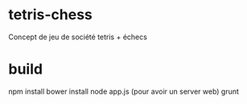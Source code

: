 # tetris-chess
Concept de jeu de société tetris + échecs

# build

npm install
bower install
node app.js (pour avoir un server web)
grunt 
